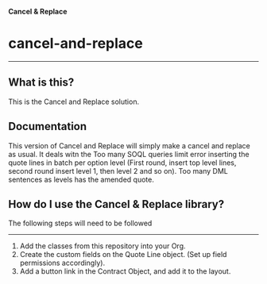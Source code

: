 **Cancel & Replace**

# cancel-and-replace
___

## What is this?

This is the Cancel and Replace solution. 

## Documentation

This version of Cancel and Replace will simply make a cancel and replace as usual. It deals witn the Too many SOQL queries limit error inserting the quote lines in batch per option level (First round, insert top level lines, second round insert level 1, then level 2 and so on). Too many DML sentences as levels has the amended quote.


## How do I use the Cancel & Replace library?

The following steps will need to be followed

___
1. Add the classes from this repository into your Org.
2. Create the custom fields on the Quote Line object. (Set up field permissions accordingly).
3. Add a button link in the Contract Object, and add it to the layout.



